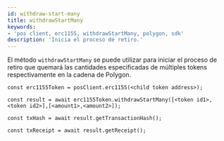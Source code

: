 ```yaml
---
id: withdraw-start-many
title: withdrawStartMany
keywords:
- 'pos client, erc1155, withdrawStartMany, polygon, sdk'
description: 'Inicia el proceso de retiro.'
---
```


El método `withdrawStartMany` se puede utilizar para iniciar el proceso de retiro que quemará las cantidades especificadas de múltiples tokens respectivamente en la cadena de Polygon.

```
const erc1155Token = posClient.erc1155(<child token address>);

const result = await erc1155Token.withdrawStartMany([<token id1>, <token id2>],[<amount1>,<amount2>]);

const txHash = await result.getTransactionHash();

const txReceipt = await result.getReceipt();

```
